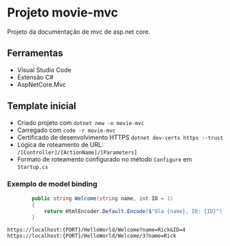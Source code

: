 # Projeto movie-mvc
Projeto da documentação de mvc de asp.net core.

## Ferramentas

- Visual Studio Code
- Extensão C#
- AspNetCore.Mvc

## Template inicial

- Criado projeto com ```dotnet new -o movie-mvc```
- Carregado com ```code -r movie-mvc```
- Certificado de desenvolvimento HTTPS  ```dotnet dev-certs https --trust```
- Lógica de roteamento de URL: ```/[Controller]/[ActionName]/[Parameters]```
- Formato de roteamento configurado no método ```Configure``` em ```Startup.cs```

### Exemplo de model binding

```cs
        public string Welcome(string name, int ID = 1)
        {
            return HtmlEncoder.Default.Encode($"Ola {name}, ID: {ID}");
        }
```

```https://localhost:{PORT}/HelloWorld/Welcome?name=Rick&ID=4```
```https://localhost:{PORT}/HelloWorld/Welcome/3?name=Rick```